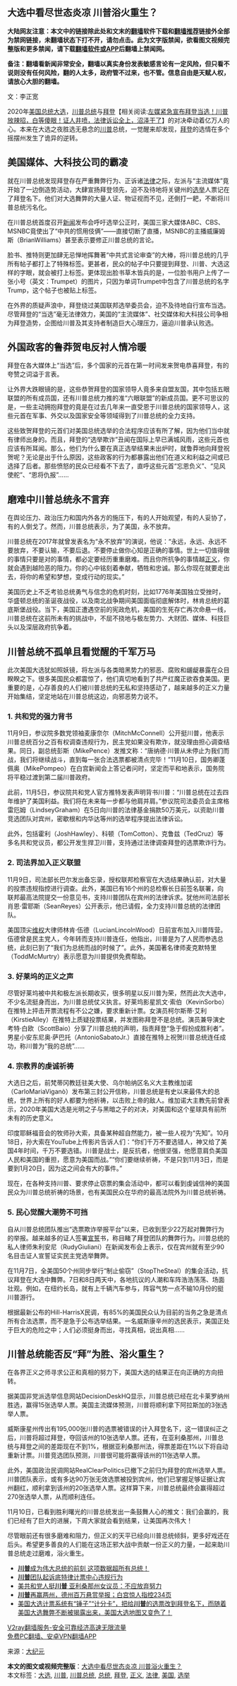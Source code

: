  <h2>大选中看尽世态炎凉 川普浴火重生？</h2> <p class="notice"><b>大陆网友注意：本文中的链接除此处和文末的<a href="https://github.com/bannedbook/fanqiang" >翻墙</a>软件下载和<a href="https://github.com/killgcd/justmysocks/blob/master/README.md">翻墙推荐</a>链接外全部为禁网链接，未翻墙状态下打不开，请勿点击。此为文字版禁闻，欲看图文视频完整版和更多禁闻，请下载<a href="https://github.com/bannedbook/fanqiang">翻墙软件或APP</a>后翻墙上禁闻网。</p><p>备注：翻墙看新闻非常安全，翻墙以真实身份发表敏感言论有一定风险，但只看不说则没有任何风险，翻的人太多，政府管不过来，也不管。信息自由是天赋人权，请放心大胆的翻墙。</b></p>  <div class="entry"> <p></p> <p>文：李正宽</p> <p>2020年<a href="https://www.bannedbook.org/bnews/tag/%e7%be%8e%e5%9b%bd/" class="st_tag internal_tag" rel="tag" title="标签 美国 下的日志">美国</a><a href="https://www.bannedbook.org/bnews/tag/%e6%80%bb%e7%bb%9f/" class="st_tag internal_tag" rel="tag" title="标签 总统 下的日志">总统</a><a href="https://www.bannedbook.org/bnews/tag/%e5%a4%a7%e9%80%89/" class="st_tag internal_tag" rel="tag" title="标签 大选 下的日志">大选</a>，<a href="https://www.bannedbook.org/bnews/tag/%E5%B7%9D%E6%99%AE%E6%80%BB%E7%BB%9F/" class="st_tag internal_tag" rel="tag" title="标签 川普总统 下的日志">川普总统</a>与<span class='wp_keywordlink'><a href="https://www.bannedbook.org/bnews/comments/20201018/1415809.html" title="“硬盘门”再爆：拿中共华信10％股的“大人物”正是拜登" target="_blank">拜登</a></span>【相关阅读:<a href='https://www.bannedbook.org/bnews/bannedvideo/20201108/1427782.html' target='_blank'>左媒紧急宣布拜登当选！川普放辣招，白等傻眼！证人井喷，法律诉讼全上，沼泽干了</a>】的对决牵动着亿万人的心。本来在大选之夜胜选无悬念的<a href="https://www.bannedbook.org/bnews/tag/%e5%b7%9d%e6%99%ae/" class="st_tag internal_tag" rel="tag" title="标签 川普 下的日志">川普</a>总统，一觉醒来却发现，<a href="https://www.bannedbook.org/bnews/tag/%e6%8b%9c%e7%99%bb/" class="st_tag internal_tag" rel="tag" title="标签 拜登 下的日志">拜登</a>的选情在多个摇摆州发生了诡异的逆转。</p> <h2><strong>美国媒体、大科技公司的霸凌</strong></h2> <p>就在川普总统发现拜登存在严重舞弊行为、正诉诸<a href="https://www.bannedbook.org/bnews/tag/%e6%b3%95%e5%be%8b/" class="st_tag internal_tag" rel="tag" title="标签 法律 下的日志">法律</a>之际，左派与“主流媒体”竟开始了一边倒造势活动，大肆宣扬拜登领先，迫不及待地将关键州的<a href="https://www.bannedbook.org/bnews/tag/%e9%80%89%e4%b8%be/" class="st_tag internal_tag" rel="tag" title="标签 选举 下的日志">选举</a>人票记在了拜登名下。他们对大选舞弊的大量人证、物证视而不见，还倒打一耙，不断将川普总统污名化。</p> <p>在川普总统首度召开<span class='wp_keywordlink_affiliate'><a href="https://www.bannedbook.org/" title="新闻">新闻</a></span>发布会呼吁选举公正时，美国三家大媒体ABC、CBS、MSNBC竟使出了“中共的惯用伎俩”——直接切断了直播，MSNBC的主播威廉姆斯（BrianWilliams）甚至表示要修正川普总统的言论。</p> <p>脸书、推特则更加肆无忌惮地挥舞著“中共式言论审查”的大棒，将川普总统的几乎所有帖子都打上了特殊标签。更甚者，民众的帖子中只要提到拜登、川普、大选这样的字眼，就会被打上标签。更体现出脸书草木皆兵的是，一位脸书用户上传了一张小号（英文：Trumpet）的图片，只因为单词Trumpet中包含了川普总统的名字Trump，这个帖子也被贴上标签。</p> <p>在外界的质疑声浪中，拜登绕过美国联邦选举委员会，迫不及待地自行宣布当选。尽管拜登的“当选”毫无法律效力，美国的“主流媒体”、社交媒体和大科技公司争相为拜登造势，企图给川普及其支持者制造巨大心理压力，逼迫川普承认败选。</p> <h2><strong>外国政客的鲁莽贺电反衬人情冷暖</strong></h2> <p>拜登在各大媒体上“当选”后，多个国家的元首在第一时间发来贺电恭喜拜登，有的夸赞之词溢于言表。</p>  <p>让外界大跌眼镜的是，这些恭贺拜登的国家领导人竟多来自盟友国，其中包括五眼联盟的所有成员国，还有川普总统力推的准“六眼联盟”的新成员国。更不可思议的是，一些主动拥抱拜登的竟是在过去几年来一直受恩于川普总统的国家领导人，这些元首在军事、外交以及国家安全等领域得到了川普总统的全力支持。</p> <p>这些致贺拜登的元首们对美国总统选举的合法程序应该有所了解，因为他们当中就有律师出身的。而且，拜登的“选举欺诈”丑闻在国际上早已满城风雨，这些元首也应该有所耳闻。那么，他们为什么要在真正选举结果未出炉时，就鲁莽地向拜登祝贺呢？无论是出于什么原因，这些政客的行为都暴露出他们在道义和利益之间或已选择了后者。那些愤怒的民众已经看不下去了，直呼这些元首“忘恩负义”、“见风使舵”、“恩将仇报”……</p> <h2><strong>磨难中川普总统永不言弃</strong></h2> <p>在舆论压力、政治压力和国内外各方的施压下，有的人开始观望，有的人妥协了，有的人倒戈了。然而，川普总统表示，为了美国，永不放弃。</p> <p>川普总统在2017年就曾发表名为“永不放弃”的演说，他说：“永远，永远、永远不要放弃，不要认输，不要后退。不要停止做你心知是正确的事情。世上一切值得做的事情只要是对的事情，都必定要经历重重磨难。而且你所抗争的事情越<a href="https://www.bannedbook.org/bnews/tag/%E6%AD%A3%E4%B9%89/" class="st_tag internal_tag" rel="tag" title="标签 正义 下的日志">正义</a>，你就会遇到越险恶的阻力。你的心中铭刻着奉献，牺牲和忠诚。那么你现在就要走出去，将你的希望和梦想，变成行动的现实。”</p> <p>美国历史上不乏考验总统勇气与信念的危机时刻，比如1776年美国独立受挫时，华盛顿总统的圣诞夜战役，以及南北战争期间美国面临彻底解体时，林肯总统的葛底斯堡战役。当下，美国正遭遇空前的宪政危机，美国的生死存亡再次命悬一线，川普总统在这前所未有的挑战中，不屈不挠地与极左势力、大财团、媒体、科技巨头以及深层政府抗争着。</p> <h2><strong>川普总统不孤单且看觉醒的千军万马</strong></h2> <p>此次美国大选犹如照妖镜，将左派与各类暗黑势力的邪恶、腐败和龌龊暴露在众目睽睽之下。很多美国民众都震惊了，他们真切地看到了共产红魔正欲吞食美国。更重要的是，心存善良的人们被川普总统的无私和坚持感动了，越来越多的正义力量开始集结，坚定地站在川普总统这边，向邪恶势力说不。</p> <h3>1. 共和党的强力背书</h3> <p>11月9日，参议院多数党领袖麦康奈尔（MitchMcConnell）公开挺川普，他表示川普总统百分之百有权调查违规行为，民主党如果没有欺诈，就没理由担心调查结果。同日，副总统彭斯（MikePence）发推文称：“唐纳德·川普从未停止为我们而战，我们将继续战斗，直到每一张合法选票都被清点完毕！”11月10日，国务卿蓬佩奥（MikePompeo）在白宫新闻会上答记者问时，坚定而平和地表示，国务院将平稳过渡到第二届川普政府。</p> <p>此前，11月5日，参议院共和党人官方推特发表声明背书川普：“川普总统在过去四年维护了美国利益。我们将在未来每一步都与他肩并肩。”参议院司法委员会主席格雷厄姆（LindseyGraham）在5日向川普的法律基金捐款50万美元，以资助川普竞选团队对宾州，密歇根和内华达等州的选举程序提出法律诉讼。</p>  <p>此外，包括霍利（JoshHawley）、科顿（TomCotton）、克鲁兹（TedCruz）等多名共和党议员，都公开发生捍卫川普，支持通过法律调查拜登的选票欺诈行为。</p> <h3>2. 司法界加入正义联盟</h3> <p>11月9日，司法部长巴尔发出备忘录，授权联邦检察官在大选结果确认前，对大量的投票违规指控进行调查。此外，美国已有16个州的总检察长日前签名联署，向联邦最高法院提交一份意见书，支持川普团队在宾州的法律诉求。犹他州司法部长肖恩·雷耶斯（SeanReyes）公开表示，他已请假，全力支持川普总统的法律团队。</p> <p>美国顶尖<span class='wp_keywordlink_affiliate'><a href="https://www.bannedbook.org/bnews/weiquan/" title="维权" target="_blank">维权</a></span>大律师林肯·伍德（LucianLincolnWood）日前宣布加入川普阵营。伍德曾是民主党人，今年转而支持川普连任，他指出，川普是为了人民而参选总统，此刻已到了“我们为总统而战的时候了”。此外，美国著名律师麦克默特里（ToddMcMurtry）表示愿意为川普提供免费帮助。</p> <h3>3. 好莱坞的正义之声</h3> <p>尽管好莱坞被中共和极左派长期收买，很多明星以反川普为荣，然而此次大选中，不少名流挺身而出，为川普总统仗义执言。好莱坞影星凯文·索伯（KevinSorbo）在推特上抨击开票流程有不公之嫌，要求重新计票。女演员柯尔斯蒂·艾利（KirstieAlley）在推特上质疑投票结果，并发图称拜登不是总统。演员兼导演史考特·白欧（ScottBaio）分享了川普总统的声明，指责拜登“急于假扮成胜利者”。男星小安东尼奥·萨巴托（AntonioSabatoJr.）直接在推特上祝贺川普总统连任成功，称川普为“我的总统”……</p> <h3>4. 宗教界的虔诚祈祷</h3> <p>大选日之后，前梵蒂冈教廷驻美大使、乌尔帕纳区名义大主教维加诺（CarloMariaViganò）发布第三封公开信称，川普总统是有史以来最伟大的总统，世界上所有的好人都要为他祈祷，以击败上帝的敌人。维加诺大主教先前曾表示，2020年美国大选是光明之子与黑暗之子的对决，对美国和这个星球具有前所未有的历史意义。</p> <p>印度耶稣福音会的牧师孙大索，具备某种超自然能力，被一些人视为“先知”。10月18日，孙大索在YouTube上传影片告诉人们：“你们千万不要选错人，神又给了美国4年时间，千万不要选错。川普是战士，是反抗者，他很坚强，他愿意肩负美国人民和美国的重担，愿意为美国而战。”“你们要继续祈祷，不是只到11月3日，而是要到1月20日，因为这之间会有大的事件。”</p> <p>现在，在各种支持川普、要求停止窃票的集会活动中，都可以看到虔诚信神的美国民众为川普总统祈祷的场景，也有美国民众在华府的最高法院外为川普总统祈祷。</p> <h3>5. 民心觉醒大潮势不可挡</h3> <p>自从川普总统团队推出“选票欺诈举报平台”以来，已收到至少22万起对舞弊行为的举报。越来越多的证人签署<span class='wp_keywordlink'><a href="https://www.bannedbook.org/forum5/topic17.html" title="宣誓与预言" target="_blank">宣誓</a></span>书，称目睹了拜登团队的舞弊行为。川普总统的私人律师朱利安尼（RudyGiuliani）在新闻发布会上表示，仅在宾州就有至少90名目击证人宣誓证实民主党选举舞弊。</p>  <p>在11月7日，全美国50个州同步举行“制止偷窃”（StopTheSteal）的集会活动，抗议拜登在大选中舞弊。7日和8日两天中，各地抗议的人潮和车阵浩浩荡荡、场面壮观。例如，在纽约长岛，就有上千辆汽车参与，阵容气势一点不输10月份的挺川普游行。</p> <p>根据最新公布的Hill-HarrisX民调，有85%的美国民众认为目前的当务之急是清点所有合法选票，而不是急于公布选举结果。一名威斯康辛州的选民表示，美国正处于巨大的危险之中；人们必须挺身而出，寻找真相，说出真相……</p> <h2><strong>川普总统能否反“拜”为胜、浴火重生？</strong></h2> <p>在各界正义之师寻求公正和真相的努力下，美国大选的结果正在向正确的方向扭转。</p> <p>据美国非党派选举信息网站DecisionDeskHQ显示，川普总统已经在北卡莱罗纳州胜选，赢得15张选举人票。美国主流媒体预测，川普将顺利拿下阿拉斯加的3张选举人票。</p> <p>威斯康星州传出有195,000张川普的选票被错误的计入拜登名下，这一错误纠正之后，川普将超过拜登，夺回该州的10张选举人票。还有，在亚利桑那州，川普总统与拜登之间的差距现在不到1%，根据亚利桑那州法，得票差距在1%以下将自动重新计票。川普竞选团队预测，川普很可能将赢得该州的11张选举人票。</p> <p>此外，美国政治民调网站RealClearPolitics已撤下之前归为拜登的宾州选举人票。川普团队表示，或有多达90万张无效选票被投到宾州，他们已掌握足够证据让宾州翻红，顺利拿到该州的20张选举人票。这样算下来，川普总统最终会赢得超过270张选举人票，从而顺利连任。</p> <p>11月10日，已看到胜利曙光的川普总统发出一条鼓舞人心的推文：我们会赢的，我们已经有了巨大的进展，下周大家就会看到结果，让美国再次伟大！</p> <p>尽管眼前还有很多磨难和阻力，但正义的天平已经向川普总统倾斜，更多好戏还在后头。希望更多善良的人们能在这场正邪大战中贡献一份正义的力量，一起来助川普总统走过磨难，浴火重生。</p>  <ul class='op-related-articles' title='相关阅读'> <li><a href='https://www.bannedbook.org/bnews/bannedvideo/20201112/1429944.html' target='_blank'><b>川普</b>成为伟大总统的前刻  这项数据超所有总统！</a></li> <li><a href='https://www.bannedbook.org/bnews/cnnews/20201112/1429941.html' target='_blank'><b>川普</b>团队起诉底特律计票中心违规行为</a></li> <li><a href='https://www.bannedbook.org/bnews/comments/20201112/1429918.html' target='_blank'>美共和党人挺<b>川普</b> 亚利桑那州女议员：不应放弃努力</a></li> <li><a href='https://www.bannedbook.org/bnews/taiwannews/20201112/1429891.html' target='_blank'><b>川普</b>再赢两州，德州百万悬赏举报；白宫惊人指控234页</a></li> <li><a href='https://www.bannedbook.org/bnews/bannedvideo/20201112/1429887.html' target='_blank'>美国大选计票系统有“锤子”“计分卡”，把给<b>川普</b>的选票改到拜登名下，而随着美国大选舞弊不断被揭露出来，美国大选地图又变色了！</a></li> </ul> <p class="texttj"> <a href="https://www.bannedbook.org/forum23/topic22702.html" target="_blank">V2ray翻墙服务-安全可靠经济高速无限流量</a><br/> <a href="https://github.com/bannedbook/fanqiang/wiki/%E7%A6%81%E9%97%BB%E7%BD%91%E5%AE%89%E5%8D%93%E7%BF%BB%E5%A2%99%E6%96%B0%E9%97%BBAPP" target="_blank">免费PC翻墙、安卓VPN翻墙APP</a></p><p>来源：<span class='wp_keywordlink_affiliate'><a href="http://www.epochtimes.com/" title="大纪元" target="_blank">大纪元</a></span></p><a name='sharetosocial'></a>       <div><b>本文的图文或视频完整版</b>：<a href='https://www.bannedbook.org/bnews/cbnews/20201112/1429920.html'>大选中看尽世态炎凉 川普浴火重生？</a></div>  </div><!--END ENTRY--> <div class="postfooter"> <div>本文标签：<a href="https://www.bannedbook.org/bnews/tag/%e5%a4%a7%e9%80%89/" rel="tag">大选</a>, <a href="https://www.bannedbook.org/bnews/tag/%e5%b7%9d%e6%99%ae/" rel="tag">川普</a>, <a href="https://www.bannedbook.org/bnews/tag/%E5%B7%9D%E6%99%AE%E6%80%BB%E7%BB%9F/" rel="tag">川普总统</a>, <a href="https://www.bannedbook.org/bnews/tag/%e6%80%bb%e7%bb%9f/" rel="tag">总统</a>, <a href="https://www.bannedbook.org/bnews/tag/%e6%8b%9c%e7%99%bb/" rel="tag">拜登</a>, <a href="https://www.bannedbook.org/bnews/tag/%E6%AD%A3%E4%B9%89/" rel="tag">正义</a>, <a href="https://www.bannedbook.org/bnews/tag/%e6%b3%95%e5%be%8b/" rel="tag">法律</a>, <a href="https://www.bannedbook.org/bnews/tag/%e7%be%8e%e5%9b%bd/" rel="tag">美国</a>, <a href="https://www.bannedbook.org/bnews/tag/%e9%80%89%e4%b8%be/" rel="tag">选举</a></div>  </div><!--END POSTFOOTER--> 